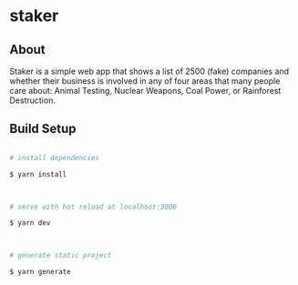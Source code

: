 # staker

## About

Staker is a simple web app that shows a list of 2500 (fake) companies and whether their business is involved in any of four areas that many people care about: Animal Testing, Nuclear Weapons, Coal Power, or Rainforest Destruction.

## Build Setup

```bash

# install dependencies

$ yarn install



# serve with hot reload at localhost:3000

$ yarn dev



# generate static project

$ yarn generate

```

